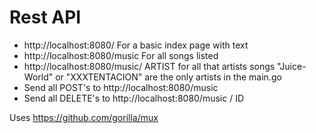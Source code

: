 # Rest API
- http://localhost:8080/ For a basic index page with text
- http://localhost:8080/music For all songs listed
- http://localhost:8080/music/ ARTIST for all that artists songs "Juice-World" or "XXXTENTACION" are the only artists in the main.go
- Send all POST's to http://localhost:8080/music
- Send all DELETE's to http://localhost:8080/music / ID

Uses https://github.com/gorilla/mux